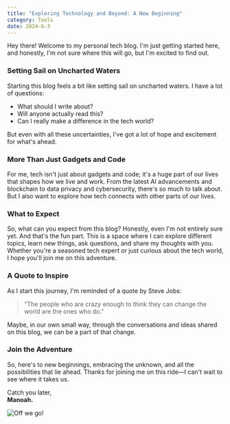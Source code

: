 ```yaml
---
title: "Exploring Technology and Beyond: A New Beginning"
category: Tools
date: 2024-6-3
---
```


Hey there! Welcome to my personal tech blog. I'm just getting started here, and honestly, I'm not sure where this will go, but I'm excited to find out.

### Setting Sail on Uncharted Waters

Starting this blog feels a bit like setting sail on uncharted waters. I have a lot of questions:
- What should I write about?
- Will anyone actually read this?
- Can I really make a difference in the tech world?

But even with all these uncertainties, I've got a lot of hope and excitement for what's ahead.

### More Than Just Gadgets and Code

For me, tech isn't just about gadgets and code; it's a huge part of our lives that shapes how we live and work. From the latest AI advancements and blockchain to data privacy and cybersecurity, there's so much to talk about. But I also want to explore how tech connects with other parts of our lives.

### What to Expect

So, what can you expect from this blog? Honestly, even I'm not entirely sure yet. And that's the fun part. This is a space where I can explore different topics, learn new things, ask questions, and share my thoughts with you. Whether you're a seasoned tech expert or just curious about the tech world, I hope you'll join me on this adventure.

### A Quote to Inspire

As I start this journey, I'm reminded of a quote by Steve Jobs:

> "The people who are crazy enough to think they can change the world are the ones who do."

Maybe, in our own small way, through the conversations and ideas shared on this blog, we can be a part of that change.

### Join the Adventure

So, here's to new beginnings, embracing the unknown, and all the possibilities that lie ahead. Thanks for joining me on this ride—I can't wait to see where it takes us.

Catch you later,  
**Manoah.**

![Off we go!](https://media1.giphy.com/media/v1.Y2lkPTc5MGI3NjExb2kwMXgwNTFhY2ZnemxuemVnNjVla3o0ajQ5dXQ3ZG02a3I4cGp5biZlcD12MV9pbnRlcm5hbF9naWZfYnlfaWQmY3Q9Zw/65Vzss5coLz1h7vcVM/giphy.webp)
